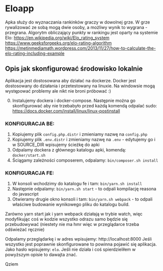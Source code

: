 # Eloapp

Apka służy do wyznaczania rankinków graczy w dowolnej grze. W grze rywalizować ze sobą mogą dwie osoby, a możliwy wynik to wygrana - przegrana.
Algorytm obliczający punkty w rankingu jest oparty na systemie Elo:
https://en.wikipedia.org/wiki/Elo_rating_system  
https://www.geeksforgeeks.org/elo-rating-algorithm  
https://metinmediamath.wordpress.com/2013/11/27/how-to-calculate-the-elo-rating-including-example  

## Opis jak skonfigurować środowisko lokalnie
Aplikacja jest dostosowana aby działać na dockerze. Docker jest dostosowany do działania i przetestowany na linuxie. Na windowsie mogą występować problemy ale nikt nie broni próbować :)

0. Instalujemy dockera i docker-compose. Następnie można go skonfigurować aby nie trzebabyło przed każdą komendą odpalać sudo: https://docs.docker.com/install/linux/linux-postinstall

### KONFIGURACJA BE:
1. Kopiujemy plik `config.php.distr` i zmieniamy nazwę na `config.php`
2. Kopiujemy plik `.env.distr` i zmieniamy nazwę na `.env` - edytujemy go i w SOURCE_DIR wpisujemy ścieżkę do apki
3. Odpalamy dockera z głównego katalogu apki, komendą: `docker/start.sh`
4. Ściągamy zależności composerem, odpalamy: `bin/composer.sh install`

### KONFIGURACJA FE:
1. W konsoli wchodzimy do katalogu fe i tam: `bin/yarn.sh install`
2. Następnie odpalamy: `bin/yarn.sh start` - to odpali kompilację reasona do javascript
3. Otwieramy drugie okno konsoli i tam: `bin/yarn.sh webpack` - to odpali właściwe budowanie wynikowego pliku do katalogu build.

Zarówno yarn start jak i yarn webpack działają w trybie watch, więc modyfikując coś w kodzie wszystko odrazu samo będzie się przebudowywać (niestety nie ma hmr więc w przeglądarce trzeba odświeżać ręcznie)

Odpalamy przeglądarkę i w adres wpisujemy: http://localhost:8000 
Jeśli wszystko jest poprawnie skonfigurowane to powinna pojawić się aplikacja. Jako hasło wpisujemy: `elo`.
Jeśli nie działa i coś spierdzieliłem w powyższym opisie to dawajta znać.

Qziem
